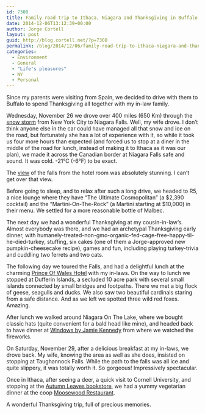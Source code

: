 ```yaml
---
id: 7308
title: Family road trip to Ithaca, Niagara and Thanksgiving in Buffalo
date: 2014-12-06T13:12:39+00:00
author: Jorge Cortell
layout: post
guid: http://blog.cortell.net/?p=7308
permalink: /blog/2014/12/06/family-road-trip-to-ithaca-niagara-and-thanksgiving-in-buffalo/
categories:
  - Environment
  - General
  - "Life's pleasures"
  - NY
  - Personal
---
```

Since my parents were visiting from Spain, we decided to drive with them to Buffalo to spend Thanksgiving all together with my in-law family.

Wednesday, November 26 we drove over 400 miles (650 Km) through the <a title="http://earthobservatory.nasa.gov/IOTD/view.php?id=84758&src=eoa-iotd" href="http://earthobservatory.nasa.gov/IOTD/view.php?id=84758&src=eoa-iotd" target="_blank">snow storm</a> from New York City to Niagara Falls. Well, my wife drove. I don’t think anyone else in the car could have managed all that snow and ice on the road, but fortunately she has a lot of experience with it, so while it took us four more hours than expected (and forced us to stop at a diner in the middle of the road for lunch, instead of making it to Ithaca as it was our plan), we made it across the Canadian border at Niagara Falls safe and sound. It was cold. -21°C (-6°F) to be exact.

The <a title="http://www.marriott.com/hotels/hotel-photos/iagmc-niagara-falls-marriott-gateway-on-the-falls/" href="http://www.marriott.com/hotels/hotel-photos/iagmc-niagara-falls-marriott-gateway-on-the-falls/" target="_blank">view</a> of the falls from the hotel room was absolutely stunning. I can’t get over that view.

Before going to sleep, and to relax after such a long drive, we headed to R5, a nice lounge where they have “The Ultimate Cosmopolitan” (a $2,390 cocktail) and the “Martini-On-The-Rock” (a Martini starting at $10,000) in their menu. We settled for a more reasonable bottle of Malbec.

The next day we had a wonderful Thanksgiving at my cousin-in-law’s. Almost everybody was there, and we had an archetypal Thanksgiving early dinner, with humanely-treated-non-gmo-organic-fed-cage-free-happy-til-he-died-turkey, stuffing, six cakes (one of them a Jorge-approved new pumpkin-cheesecake recipe), games and fun, including playing turkey-trivia and cuddling two ferrets and two cats.

The following day we toured the Falls, and had a delightful lunch at the charming <a title="http://www.vintage-hotels.com/princeofwales/" href="http://www.vintage-hotels.com/princeofwales/" target="_blank">Prince Of Wales Hotel</a> with my in-laws. On the way to lunch we stopped at Dufferin Islands, a secluded 10 acre park with several small islands connected by small bridges and footpaths. There we met a big flock of geese, seagulls and ducks. We also saw two beautiful cardinals staring from a safe distance. And as we left we spotted three wild red foxes. Amazing.

After lunch we walked around Niagara On The Lake, where we bought classic hats (quite convenient for a bald head like mine), and headed back to have dinner at <a title="http://windowsbyjamiekennedy.com/" href="http://windowsbyjamiekennedy.com/" target="_blank">Windows by Jamie Kennedy</a> from where we watched the fireworks.

On Saturday, November 29, after a delicious breakfast at my in-laws, we drove back. My wife, knowing the area as well as she does, insisted on stopping at Taughannock Falls. While the path to the falls was all ice and quite slippery, it was totally worth it. So gorgeous! Impressively spectacular.

Once in Ithaca, after seeing a deer, a quick visit to Cornell University, and stopping at the <a title="http://www.downtownithaca.com/ithaca-stores/Autumn%20Leaves%20Used%20Books" href="http://www.downtownithaca.com/ithaca-stores/Autumn%20Leaves%20Used%20Books" target="_blank">Autumn Leaves bookstore</a>, we had a yummy vegetarian dinner at the coop <a title="http://www.moosewoodcooks.com/restaurant/" href="http://www.moosewoodcooks.com/restaurant/" target="_blank">Moosewood Restaurant</a>.

A wonderful Thanksgiving trip, full of precious memories.